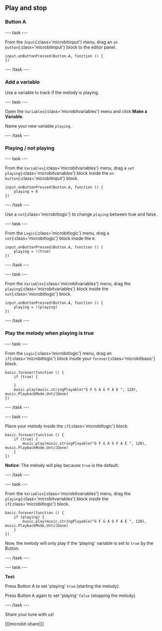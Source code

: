 ## Play and stop

### Button A

--- task ---

From the `Input`{:class='microbitinput'} menu, drag an `on button`{:class='microbitinput'} block to the editor panel.

```microbit
input.onButtonPressed(Button.A, function () {
})
```

--- /task ---

### Add a variable

Use a variable to track if the melody is playing.

--- task ---

Open the `Variables`{:class='microbitvariables'} menu and click **Make a Variable**.

Name your new variable `playing`. 

--- /task ---

### Playing / not playing

--- task ---

From the `Variables`{:class='microbitvariables'} menu, drag a `set playing`{:class='microbitvariables'} block inside the `on button`{:class='microbitinput'} block. 

```microbit
input.onButtonPressed(Button.A, function () {
    playing = 0
})
```

--- /task ---

Use a `not`{:class='microbitlogic'} to change `playing` between true and false.

--- task ---

From the `Logic`{:class='microbitlogic'} menu, drag a `not`{:class='microbitlogic'} block inside the `0`.

```microbit
input.onButtonPressed(Button.A, function () {
    playing = !(true)
})
```

--- /task ---

--- task ---

From the `Variables`{:class='microbitvariables'} menu, drag the `playing`{:class='microbitvariables'} block inside the `not`{:class='microbitlogic'} block. 

```microbit
input.onButtonPressed(Button.A, function () {
    playing = !(playing)
})
```

--- /task ---

### Play the melody when playing is true

--- task ---

From the `Logic`{:class='microbitlogic'} menu, drag an `if`{:class='microbitlogic'} block inside your `forever`{:class='microbitbasic'} block.

```microbit
basic.forever(function () {
    if (true) {
    	
    }
    music.play(music.stringPlayable("G F G A G F A E ", 120), music.PlaybackMode.UntilDone)
})
```

--- /task ---

--- task ---

Place your melody inside the `if`{:class='microbitlogic'} block.

```microbit
basic.forever(function () {
    if (true) {
        music.play(music.stringPlayable("G F G A G F A E ", 120), music.PlaybackMode.UntilDone)
    }
})
```

**Notice**: The melody will play because `true` is the default.

--- /task ---

--- task ---

From the `Variables`{:class='microbitvariables'} menu, drag the `playing`{:class='microbitvariables'} block inside the `if`{:class='microbitlogic'} block. 

```microbit
basic.forever(function () {
    if (playing) {
        music.play(music.stringPlayable("G F G A G F A E ", 120), music.PlaybackMode.UntilDone)
    }
})
```

Now, the melody will only play if the 'playing' variable is set to `true` by the Button.

--- /task ---

--- task ---

**Test**:

Press Button A to set 'playing' `true` (starting the melody).

Press Button A again to set 'playing' `false` (stopping the melody).

--- /task ---

Share your tune with us!

[[[microbit-share]]]
